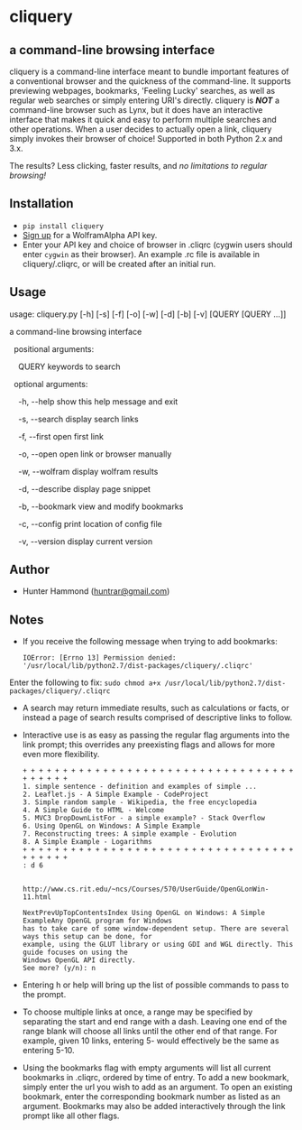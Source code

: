 # cliquery

## a command-line browsing interface
cliquery is a command-line interface meant to bundle important features of a conventional browser and the quickness of the command-line. It supports previewing webpages, bookmarks, 'Feeling Lucky' searches, as well as regular web searches or simply entering URI's directly. cliquery is **_NOT_** a command-line browser such as Lynx, but it does have an interactive interface that makes it quick and easy to perform multiple searches and other operations. When a user decides to actually open a link, cliquery simply invokes their browser of choice! Supported in both Python 2.x and 3.x.

The results? Less clicking, faster results, and *no limitations to regular browsing!*

## Installation
* `pip install cliquery`
* [Sign up](https://developer.wolframalpha.com/portal/apisignup.html) for a WolframAlpha API key.
* Enter your API key and choice of browser in .cliqrc (cygwin users should enter `cygwin` as their browser). An example .rc file is available in cliquery/.cliqrc, or will be created after an initial run.

## Usage
usage: cliquery.py [-h] [-s] [-f] [-o] [-w] [-d] [-b] [-v] [QUERY [QUERY ...]]

a command-line browsing interface

&nbsp;&nbsp;positional arguments:

&nbsp;&nbsp;&nbsp;&nbsp;QUERY           keywords to search


&nbsp;&nbsp;optional arguments:

&nbsp;&nbsp;&nbsp;&nbsp;-h, --help      show this help message and exit

&nbsp;&nbsp;&nbsp;&nbsp;-s, --search    display search links

&nbsp;&nbsp;&nbsp;&nbsp;-f, --first     open first link

&nbsp;&nbsp;&nbsp;&nbsp;-o, --open      open link or browser manually

&nbsp;&nbsp;&nbsp;&nbsp;-w, --wolfram   display wolfram results

&nbsp;&nbsp;&nbsp;&nbsp;-d, --describe  display page snippet

&nbsp;&nbsp;&nbsp;&nbsp;-b, --bookmark  view and modify bookmarks

&nbsp;&nbsp;&nbsp;&nbsp;-c, --config    print location of config file

&nbsp;&nbsp;&nbsp;&nbsp;-v, --version   display current version


## Author
* Hunter Hammond (huntrar@gmail.com)

## Notes
* If you receive the following message when trying to add bookmarks:
    ```
    IOError: [Errno 13] Permission denied: '/usr/local/lib/python2.7/dist-packages/cliquery/.cliqrc'
    ```
Enter the following to fix:
    ```
    sudo chmod a+x /usr/local/lib/python2.7/dist-packages/cliquery/.cliqrc
    ```

* A search may return immediate results, such as calculations or facts, or instead a page of search results comprised of descriptive links to follow.

* Interactive use is as easy as passing the regular flag arguments into the link prompt; this overrides any preexisting flags and allows for more even more flexibility.
    ```
    + + + + + + + + + + + + + + + + + + + + + + + + + + + + + + + + + + + + + + + +
    1. simple sentence - definition and examples of simple ...
    2. Leaflet.js - A Simple Example - CodeProject
    3. Simple random sample - Wikipedia, the free encyclopedia
    4. A Simple Guide to HTML - Welcome
    5. MVC3 DropDownListFor - a simple example? - Stack Overflow
    6. Using OpenGL on Windows: A Simple Example
    7. Reconstructing trees: A simple example - Evolution
    8. A Simple Example - Logarithms
    + + + + + + + + + + + + + + + + + + + + + + + + + + + + + + + + + + + + + + + +
    : d 6


    http://www.cs.rit.edu/~ncs/Courses/570/UserGuide/OpenGLonWin-11.html

    NextPrevUpTopContentsIndex Using OpenGL on Windows: A Simple ExampleAny OpenGL program for Windows 
    has to take care of some window-dependent setup. There are several ways this setup can be done, for 
    example, using the GLUT library or using GDI and WGL directly. This guide focuses on using the 
    Windows OpenGL API directly.
    See more? (y/n): n
    ```
* Entering h or help will bring up the list of possible commands to pass to the prompt.

* To choose multiple links at once, a range may be specified by separating the start and end range with a dash. Leaving one end of the range blank will choose all links until the other end of that range. For example, given 10 links, entering 5- would effectively be the same as entering 5-10.

* Using the bookmarks flag with empty arguments will list all current bookmarks in .cliqrc, ordered by time of entry. To add a new bookmark, simply enter the url you wish to add as an argument. To open an existing bookmark, enter the corresponding bookmark number as listed as an argument. Bookmarks may also be added interactively through the link prompt like all other flags.
